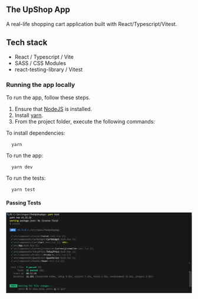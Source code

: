 ## The UpShop App

A real-life shopping cart application built with React/Typescript/Vitest.

## Tech stack
- React / Typescript / Vite
- SASS / CSS Modules
- react-testing-library / Vitest

### Running the app locally

To run the app, follow these steps.

1. Ensure that [NodeJS](http://nodejs.org/) is installed.
2. Install [yarn](https://classic.yarnpkg.com/en/docs/install/#windows-stable/).
3. From the project folder, execute the following commands:

To install dependencies:
```shell
  yarn
```
To run the app:

```shell
  yarn dev
```
To run the tests:
```shell
  yarn test
```
#### Passing Tests
![Tests](https://github.com/LunganiNjilo/TheUpShopApp/blob/main/screenshots/passing-tests.png)






